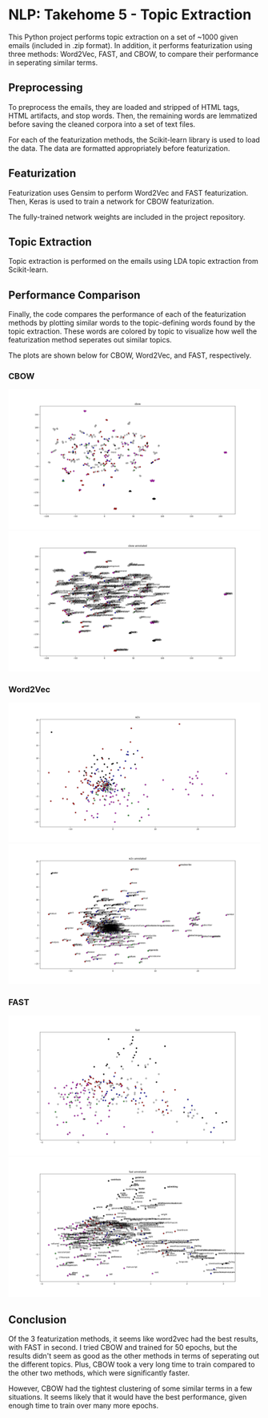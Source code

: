 # NLP: Takehome 5 - Topic Extraction

This Python project performs topic extraction on a set of ~1000 given emails (included in .zip format). In addition, it performs featurization using three methods: Word2Vec, FAST, and CBOW, to compare their performance in seperating similar terms.

## Preprocessing

To preprocess the emails, they are loaded and stripped of HTML tags, HTML artifacts, and stop words. Then, the remaining words are lemmatized before saving the cleaned corpora into a set of text files.

For each of the featurization methods, the Scikit-learn library is used to load the data. The data are formatted appropriately before featurization.

## Featurization

Featurization uses Gensim to perform Word2Vec and FAST featurization. Then, Keras is used to train a network for CBOW featurization.

The fully-trained network weights are included in the project repository.

## Topic Extraction

Topic extraction is performed on the emails using LDA topic extraction from Scikit-learn.

## Performance Comparison

Finally, the code compares the performance of each of the featurization methods by plotting similar words to the topic-defining words found by the topic extraction. These words are colored by topic to visualize how well the featurization method seperates out similar topics.

The plots are shown below for CBOW, Word2Vec, and FAST, respectively.

### CBOW
![CBOW](figs/plot1.png)
![CBOW Annotated with Words](figs/plot1_a.png)
### Word2Vec
![W2V](figs/plot2.png)
![W2V Annotated with Words](figs/plot2_a.png)
### FAST
![FAST](figs/plot3.png)
![FAST Annotated with Words](figs/plot3_a.png)

## Conclusion
Of the 3 featurization methods, it seems like word2vec had the best results, with FAST in second. I tried CBOW and trained for 50 epochs,
but the results didn't seem as good as the other methods in terms of seperating out the different topics. Plus, CBOW took a very long time to train
compared to the other two methods, which were significantly faster.

However, CBOW had the tightest clustering of some similar terms in a few situations. It seems likely that it would have the best performance, given
enough time to train over many more epochs.
